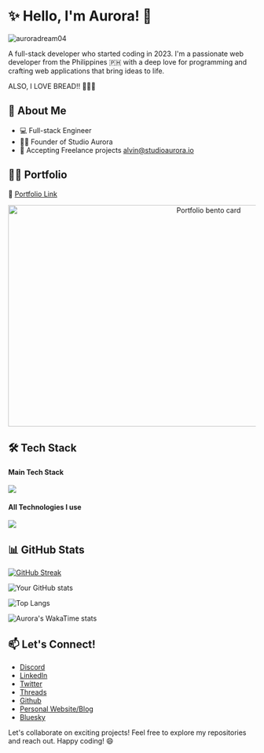 # ✨ Hello, I'm Aurora! 👋   
<p align="left"> <img src="https://komarev.com/ghpvc/?username=auroradream04&label=Profile%20views&color=0e75b6&style=flat" alt="auroradream04" /> </p>

A full-stack developer who started coding in 2023. I'm a passionate web developer from the Philippines 🇵🇭 with a deep love for programming and crafting web applications that bring ideas to life. 

ALSO, I LOVE BREAD!! 🥐🍞😚

## 🚀 About Me

- 💻 Full-stack Engineer
- 👨‍💼 Founder of Studio Aurora
- 📧 Accepting Freelance projects <a href="mailto:alvin@studioaurora.io">alvin@studioaurora.io</a>
<!-- - 🎯 Goal: 
- ⚡ Fun fact: [An interesting fact about yourself] -->

## 👨‍💻 Portfolio
🔗 [Portfolio Link](https://alvinchang.dev)

<a href="https://alvinchang.dev" align="center">
  <img src="https://alvinchang.dev/Portfolio.png" alt="Portfolio bento card" width="800" height="450">
</a>  

## 🛠️ Tech Stack

<h4>Main Tech Stack</h4>
<img src="https://github.com/user-attachments/assets/3399be82-b814-49c7-a2de-12e4decd34e9"/>

<h4>All Technologies I use</h4>
<img src="https://github.com/user-attachments/assets/c471e574-3009-418c-8780-d4cc218995f6"/>


## 📊 GitHub Stats
[![GitHub Streak](https://streak-stats.demolab.com?user=auroradream04&theme=dark&starting_year=2023)](https://git.io/streak-stats)

![Your GitHub stats](https://github-stars-flame.vercel.app/api?username=auroradream04&show_icons=true&theme=codeSTACKr&include_all_commits=true)

![Top Langs](https://github-stars-flame.vercel.app/api/top-langs/?username=auroradream04&layout=compact&theme=codeSTACKr&hide=php)

![Aurora's WakaTime stats](https://github-stars-flame.vercel.app/api/wakatime?username=auroradream04&theme=codeSTACKr)
<!-- ## 🌟 Featured Projects

- [Project 1 Name](link-to-repo) - Brief description
- [Project 2 Name](link-to-repo) - Brief description
- [Project 3 Name](link-to-repo) - Brief description -->

## 📫 Let's Connect!

- [Discord](https://discord.gg/pwYGjDebkF)
- [LinkedIn](https://linkedin.com/in/auroradream04)
- [Twitter](https://twitter.com/aurora_dream04)
- [Threads](https://www.threads.net/@schrodinger0404)
- [Github](https://github.com/auroradream04)
- [Personal Website/Blog](https://alvinchang.dev)
- [Bluesky](https://bsky.app/profile/alvinchang.dev)



Let's collaborate on exciting projects! Feel free to explore my repositories and reach out. Happy coding! 😄

<!--
**schrodinger04/schrodinger04** is a ✨ _special_ ✨ repository because its `README.md` (this file) appears on your GitHub profile.
-->
